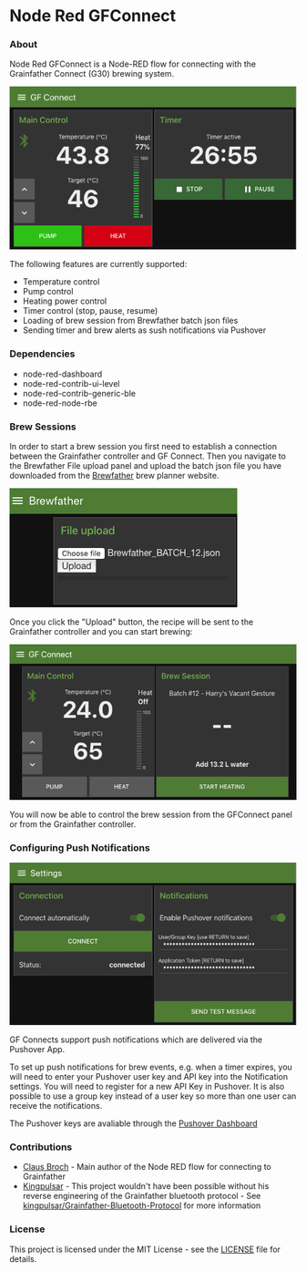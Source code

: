 Node Red GFConnect
===========

### About
Node Red GFConnect is a Node-RED flow for connecting with the Grainfather Connect (G30) brewing system.

<img src="pictures/GFConnectMainControl.png">

The following features are currently supported:
* Temperature control
* Pump control
* Heating power control
* Timer control (stop, pause, resume)
* Loading of brew session from Brewfather batch json files
* Sending timer and brew alerts as sush notifications via Pushover

### Dependencies
* node-red-dashboard
* node-red-contrib-ui-level
* node-red-contrib-generic-ble
* node-red-node-rbe

### Brew Sessions

In order to start a brew session you first need to establish a connection between the Grainfather controller and GF Connect. Then you navigate to the Brewfather File upload panel and upload the batch json file you have downloaded from the [Brewfather](https://web.brewfather.app/tabs/batches) brew planner website.

<img src="pictures/BrewfatherFileUpload.png">

Once you click the "Upload" button, the recipe will be sent to the Grainfather controller and you can start brewing:

<img src="pictures/GFConnectBrewSessionStartHeating.png">

You will now be able to control the brew session from the GFConnect panel or from the Grainfather controller.

### Configuring Push Notifications

<img src="pictures/GFConnectSettings.png">

GF Connects support push notifications which are delivered via the Pushover App.

To set up push notifications for brew events, e.g. when a timer expires, you will need to enter your Pushover user key and API key into the Notification settings. You will need to register for a new API Key in Pushover. It is also possible to use a group key instead of a user key so more than one user can receive the notifications.

The Pushover keys are avaliable through the [Pushover Dashboard](https://pushover.net/)

### Contributions
* [Claus Broch](https://github.com/clausbroch) - Main author of the Node RED flow for connecting to Grainfather
* [Kingpulsar](https://github.com/kingpulsar) - This project wouldn't have been possible without his reverse engineering of the Grainfather bluetooth protocol - See [kingpulsar/Grainfather-Bluetooth-Protocol](https://github.com/kingpulsar/Grainfather-Bluetooth-Protocol) for more information

### License
This project is licensed under the MIT License - see the [LICENSE](LICENSE) file for details.

